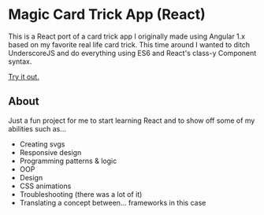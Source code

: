# Magic Card Trick App (React)

This is a React port of a card trick app I originally made using Angular 1.x based on my favorite real life card trick. This time around I wanted to ditch UnderscoreJS and do everything using ES6 and React's class-y Component syntax.

[Try it out.](http://zakaryhughes.com/projects/card_trick_react/)

## About

Just a fun project for me to start learning React and to show off some of my abilities such as...

- Creating svgs
- Responsive design
- Programming patterns & logic
- OOP
- Design
- CSS animations
- Troubleshooting (there was a lot of it)
- Translating a concept between... frameworks in this case

